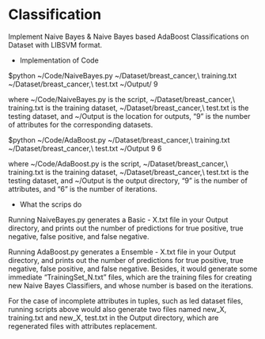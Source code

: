 # Classification
Implement Naive Bayes &amp; Naive Bayes based AdaBoost Classifications on Dataset with LIBSVM format.

- Implementation of Code

$python ~/Code/NaiveBayes.py ~/Dataset/breast_cancer\,\ training.txt ~/Dataset/breast_cancer\,\ test.txt ~/Output/ 9

where ~/Code/NaiveBayes.py is the script, ~/Dataset/breast_cancer\,\ training.txt is the training dataset, ~/Dataset/breast_cancer\,\ test.txt is the testing dataset, and ~/Output is the location for outputs, “9” is the number of attributes for the corresponding datasets. 

$python ~/Code/AdaBoost.py ~/Dataset/breast_cancer\,\ training.txt ~/Dataset/breast_cancer\,\ test.txt ~/Output 9 6

where ~/Code/AdaBoost.py is the script, ~/Dataset/breast_cancer\,\ training.txt is the training dataset, ~/Dataset/breast_cancer\,\ test.txt is the testing dataset, and ~/Output is the output directory, “9” is the number of attributes, and “6” is the number of iterations.


- What the scrips do

Running NaiveBayes.py generates a Basic - X.txt file in your Output directory, and prints out the number of predictions for true positive, true negative, false positive, and false negative.

Running AdaBoost.py generates a Ensemble - X.txt file in your Output directory, and prints out the number of predictions for true positive, true negative, false positive, and false negative. Besides, it would generate some immediate “TrainingSet_N.txt” files, which are the training files for creating new Naive Bayes Classifiers, and whose number is based on the iterations. 

For the case of incomplete attributes in tuples, such as led dataset files, running scripts above would also generate two files named new_X, training.txt and new_X, test.txt in the Output directory, which are regenerated files with attributes replacement.
